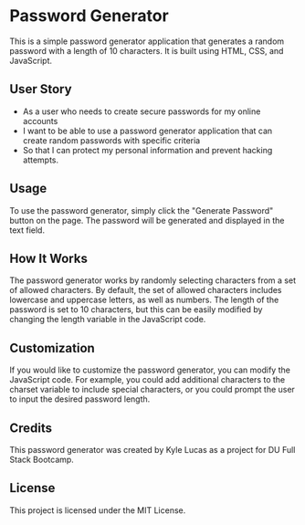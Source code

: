 # Password Generator
This is a simple password generator application that generates a random password with a length of 10 characters. It is built using HTML, CSS, and JavaScript.

## User Story
* As a user who needs to create secure passwords for my online accounts
* I want to be able to use a password generator application that can create random passwords with specific criteria
* So that I can protect my personal information and prevent hacking attempts.



## Usage
To use the password generator, simply click the "Generate Password" button on the page. The password will be generated and displayed in the text field.

## How It Works
The password generator works by randomly selecting characters from a set of allowed characters. By default, the set of allowed characters includes lowercase and uppercase letters, as well as numbers. The length of the password is set to 10 characters, but this can be easily modified by changing the length variable in the JavaScript code.

## Customization
If you would like to customize the password generator, you can modify the JavaScript code. For example, you could add additional characters to the charset variable to include special characters, or you could prompt the user to input the desired password length.

## Credits
This password generator was created by Kyle Lucas as a project for DU Full Stack Bootcamp.

## License
This project is licensed under the MIT License.